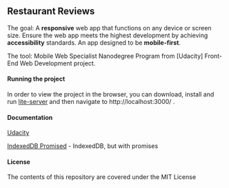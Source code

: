 

## Restaurant Reviews
The goal: A **responsive** web app that functions on any device or screen size. Ensure the web app meets the highest development by achieving **accessibility** standards. An app designed to be **mobile-first**.

The tool: Mobile Web Specialist Nanodegree Program from [Udacity] Front-End Web Development project.

#### Running the project
In order to view the project in the browser, you can download, install and run [lite-server](https://www.npmjs.com/package/lite-server) and then navigate to http://localhost:3000/ .

#### Documentation
[Udacity](https://eu.udacity.com/)

[IndexedDB Promised](https://github.com/jakearchibald/idb) - IndexedDB, but with promises


#### License
The contents of this repository are covered under the MIT License
